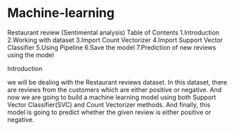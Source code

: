 # Machine-learning
Restaurant review (Sentimental analysis)
Table of Contents
1.Introduction
2.Working with dataset
3.Import Count Vectorizer
4.Import Support Vector Classifier
5.Using Pipeline
6.Save the model
7.Prediction of new reviews using the model

Introduction

we will be dealing with the Restaurant reviews dataset. In this dataset, there are reviews from the customers which are either positive or negative. And now we are going to build a machine learning model using both Support Vector Classifier(SVC) and Count Vectorizer methods. And finally, this model is going to predict whether the given review is either positive or negative.
